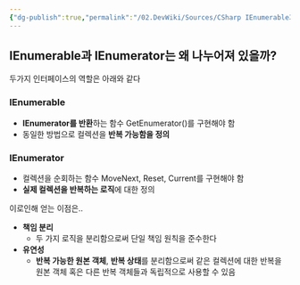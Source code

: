 ```yaml
---
{"dg-publish":true,"permalink":"/02.DevWiki/Sources/CSharp IEnumerable과 IEnumerator는 왜 나누어져 있을까/","noteIcon":"","created":"2024-10-01T11:39:43.000+09:00","updated":"2025-08-04T00:01:18.000+09:00"}
---
```


## IEnumerable과 IEnumerator는 왜 나누어져 있을까?
두가지 인터페이스의 역할은 아래와 같다
### IEnumerable
* **IEnumerator를 반환**하는 함수 GetEnumerator()를 구현해야 함
* 동일한 방법으로 컬렉션을 **반복 가능함을 정의**
### IEnumerator
* 컬렉션을 순회하는 함수 MoveNext, Reset, Current를 구현해야 함
* **실제 컬렉션을 반복하는 로직**에 대한 정의

이로인해 얻는 이점은..
* **책임 분리**
	* 두 가지 로직을 분리함으로써 단일 책임 원칙을 준수한다
* **유연성**
	* **반복 가능한 원본 객체**, **반복 상태**를 분리함으로써 같은 컬렉션에 대한 반복을 원본 객체 혹은 다른 반복 객체들과 독립적으로 사용할 수 있음


